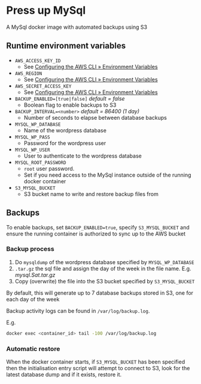 # Press up MySql
A MySql docker image with automated backups using S3

## Runtime environment variables
* `AWS_ACCESS_KEY_ID`
  - See [Configuring the AWS CLI » Environment Variables](https://docs.aws.amazon.com/cli/latest/userguide/cli-configure-envvars.html)
* `AWS_REGION`
  - See [Configuring the AWS CLI » Environment Variables](https://docs.aws.amazon.com/cli/latest/userguide/cli-configure-envvars.html)
* `AWS_SECRET_ACCESS_KEY`
  - See [Configuring the AWS CLI » Environment Variables](https://docs.aws.amazon.com/cli/latest/userguide/cli-configure-envvars.html)
* `BACKUP_ENABLED=[true|false]` *default = false*
  - Boolean flag to enable backups to S3 
* `BACKUP_INTERVAL=<number>` *default = 86400 (1 day)* 
  - Number of seconds to elapse between database backups
* `MYSQL_WP_DATABASE`
  - Name of the wordpress database
* `MYSQL_WP_PASS`
  - Password for the wordpress user
* `MYSQL_WP_USER`
  - User to authenticate to the wordpress database
* `MYSQL_ROOT_PASSWORD`
  - `root` user password.
  - Set if you need access to the MySql instance outside of the running docker container
* `S3_MYSQL_BUCKET`
  - S3 bucket name to write and restore backup files from

## Backups
To enable backups, set `BACKUP_ENABLED=true`, specify `S3_MYSQL_BUCKET` and ensure the running container is authorized
to sync up to the AWS bucket 

### Backup process
1. Do `mysqldump` of the wordpress database specified by `MYSQL_WP_DATABASE`
2. `.tar.gz` the sql file and assign the day of the week in the file name. E.g. *mysql.Sat.tar.gz*
3. Copy (overwrite) the file into the S3 bucket specified by `S3_MYSQL_BUCKET`

By default, this will generate up to 7 database backups stored in S3, one for each day of the week

Backup activity logs can be found in `/var/log/backup.log`. 

E.g.

```bash
docker exec <container_id> tail -100 /var/log/backup.log
```

### Automatic restore
When the docker container starts, if `S3_MYSQL_BUCKET` has been specified then the initialisation entry script will attempt
to connect to S3, look for the latest database dump and if it exists, restore it.
